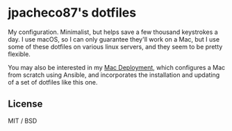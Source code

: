 # jpacheco87's dotfiles

My configuration. Minimalist, but helps save a few thousand keystrokes a day. I use macOS, so I can only guarantee they'll work on a Mac, but I use some of these dotfiles on various linux servers, and they seem to be pretty flexible.

You may also be interested in my [Mac Deployment](https://github.com/jpacheco87/mac-deploy), which configures a Mac from scratch using Ansible, and incorporates the installation and updating of a set of dotfiles like this one.

## License

MIT / BSD
